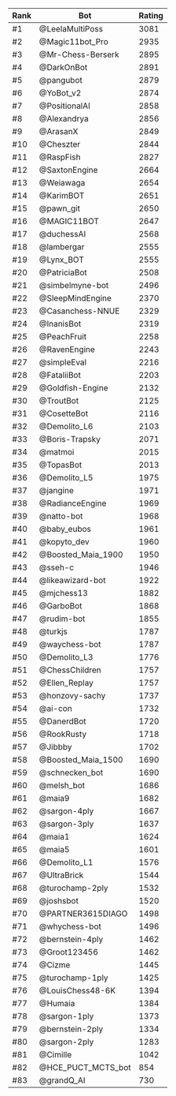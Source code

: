 Rank|Bot|Rating
---|---|---
#1|@LeelaMultiPoss|3081
#2|@Magic11bot_Pro|2935
#3|@Mr-Chess-Berserk|2895
#4|@DarkOnBot|2891
#5|@pangubot|2879
#6|@YoBot_v2|2874
#7|@PositionalAI|2858
#8|@Alexandrya|2856
#9|@ArasanX|2849
#10|@Cheszter|2844
#11|@RaspFish|2827
#12|@SaxtonEngine|2664
#13|@Weiawaga|2654
#14|@KarimBOT|2651
#15|@pawn_git|2650
#16|@MAGIC11BOT|2647
#17|@duchessAI|2568
#18|@lambergar|2555
#19|@Lynx_BOT|2555
#20|@PatriciaBot|2508
#21|@simbelmyne-bot|2496
#22|@SleepMindEngine|2370
#23|@Casanchess-NNUE|2329
#24|@InanisBot|2319
#25|@PeachFruit|2258
#26|@RavenEngine|2243
#27|@simpleEval|2216
#28|@FataliiBot|2203
#29|@Goldfish-Engine|2132
#30|@TroutBot|2125
#31|@CosetteBot|2116
#32|@Demolito_L6|2103
#33|@Boris-Trapsky|2071
#34|@matmoi|2015
#35|@TopasBot|2013
#36|@Demolito_L5|1975
#37|@jangine|1971
#38|@RadianceEngine|1969
#39|@natto-bot|1968
#40|@baby_eubos|1961
#41|@kopyto_dev|1960
#42|@Boosted_Maia_1900|1950
#43|@sseh-c|1946
#44|@likeawizard-bot|1922
#45|@mjchess13|1882
#46|@GarboBot|1868
#47|@rudim-bot|1855
#48|@turkjs|1787
#49|@waychess-bot|1787
#50|@Demolito_L3|1776
#51|@ChessChildren|1757
#52|@Ellen_Replay|1757
#53|@honzovy-sachy|1737
#54|@ai-con|1732
#55|@DanerdBot|1720
#56|@RookRusty|1718
#57|@Jibbby|1702
#58|@Boosted_Maia_1500|1690
#59|@schnecken_bot|1690
#60|@melsh_bot|1686
#61|@maia9|1682
#62|@sargon-4ply|1667
#63|@sargon-3ply|1637
#64|@maia1|1624
#65|@maia5|1601
#66|@Demolito_L1|1576
#67|@UltraBrick|1544
#68|@turochamp-2ply|1532
#69|@joshsbot|1520
#70|@PARTNER3615DIAGO|1498
#71|@whychess-bot|1496
#72|@bernstein-4ply|1462
#73|@Groot123456|1462
#74|@Cizme|1445
#75|@turochamp-1ply|1425
#76|@LouisChess48-6K|1394
#77|@Humaia|1384
#78|@sargon-1ply|1373
#79|@bernstein-2ply|1334
#80|@sargon-2ply|1283
#81|@Cimille|1042
#82|@HCE_PUCT_MCTS_bot|854
#83|@grandQ_AI|730

